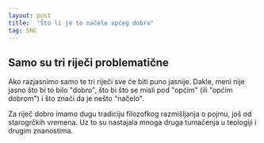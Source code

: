 ```yaml
---
layout: post
title:  "Što li je to načelo općeg dobra"
tag: SNC
---
```


## Samo su tri riječi problematične

Ako razjasnimo samo te tri riječi sve će biti puno jasnije.  Dakle, meni nije jasno što bi to bilo "dobro", što bi što se misli pod "općim" (ili "općim dobrom") i što znači da je nešto "načelo".

Za riječ dobro imamo dugu tradiciju filozofkog razmišljanja o pojmu, još od starogrčkih vremena. Uz to su nastajala mnoga druga tumačenja u teologiji i drugim znanostima.
